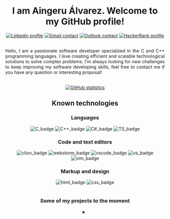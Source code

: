 <body>
    <h1 align="center">
        I am Aingeru Álvarez.
        Welcome to my GitHub profile!
    </h1>
    <div title="contact" align="center">
        <a href="https://www.linkedin.com/in/aingeru-alvarez/"><img alt="Linkedin profile" src="https://img.shields.io/badge/LinkedIn-0077B5?style=for-the-badge&logo=linkedin&logoColor=white"></a>
        <a href="mailto:aingeru.dev@gmail.com?subject:Mail from GitHub"><img alt="Gmail contact" src="https://img.shields.io/badge/Gmail-D14836?style=for-the-badge&logo=gmail&logoColor=white"></a>
        <a href="mailto:aingeru.alvarez@outlook.com?subject:Mail from GitHub"><img alt="Outlook contact" src="https://img.shields.io/badge/Microsoft_Outlook-0078D4?style=for-the-badge&logo=microsoft-outlook&logoColor=white"></a>
        <a href="https://www.hackerrank.com/aingeru_dev"><img alt="HackerRank profile" src="https://img.shields.io/badge/-Hackerrank-2EC866?style=for-the-badge&logo=HackerRank&logoColor=white"></a>
    </div>
    <br>
    <p align="justify">
        Hello, I am a passionate software developer specialized
        in the C and C++ programming languages. I love creating
        efficient and scalable technological solutions to solve
        complex problems. I'm always looking for new challenges
        to keep improving my software developing skills, feel free
        to contact me if you have any question or interesting proposal!
    </p>
    <br>
    <div title="statistics" align="center">
        <a href="https://github-readme-stats-git-masterrstaa-rickstaa.vercel.app/api?username=AingeruAlvarezSanchez"><img alt="GitHub statistics" src="https://github-readme-stats-git-masterrstaa-rickstaa.vercel.app/api?username=AingeruAlvarezSanchez&theme=tokyonight"></a>
    </div>
    <div title="Known_technologies" align="center">
        <h2 align="center">Known technologies</h2>
        <h3 align="center">Languages</h3>
        <img alt="C_badge" src="https://img.shields.io/badge/C-00599C?style=for-the-badge&logo=c&logoColor=white">
        <img alt="C++_badge" src="https://img.shields.io/badge/C++-00599C?style=for-the-badge&logo=c&logoColor=white">
        <img alt="C#_badge" src="https://img.shields.io/badge/C%23-239120?style=for-the-badge&logo=c-sharp&logoColor=white">
        <img alt="TS_badge" src="https://img.shields.io/badge/TypeScript-007ACC?style=for-the-badge&logo=typescript&logoColor=white">
        <h3 align="center">Code and text editors</h3>
        <img alt="clion_badge" src="https://img.shields.io/badge/CLion-000000?style=for-the-badge&logo=clion&logoColor=white">
        <img alt="webstorm_badge" src="https://img.shields.io/badge/WebStorm-000000?style=for-the-badge&logo=WebStorm&logoColor=white">
        <img alt="vscode_badge" src="https://img.shields.io/badge/VSCode-0078D4?style=for-the-badge&logo=visual%20studio%20code&logoColor=white">
        <img alt="vs_badge" src="https://img.shields.io/badge/Visual_Studio-5C2D91?style=for-the-badge&logo=visual%20studio&logoColor=white">
        <img alt="vim_badge" src="https://img.shields.io/badge/VIM-%2311AB00.svg?&style=for-the-badge&logo=vim&logoColor=whit">
        <h3 align="center">Markup and design</h3>
        <img alt="html_badge" src="https://img.shields.io/badge/HTML5-E34F26?style=for-the-badge&logo=html5&logoColor=white">
        <img alt="css_badge" src="https://img.shields.io/badge/CSS3-1572B6?style=for-the-badge&logo=css3&logoColor=white">
    </div>
    <br>
    <div title="Remarkable projects" align="center">
        <h3>Some of my projects to the moment</h3>
        <details>
            <summary></summary>
            <table>
                <thead>
                    <tr>
                        <th>Project name</th>
                        <th>Language / Technology</th>
                        <th>Brief description</th>
                    </tr>
                </thead>
                <tbody>
                    <tr>
                        <td align="center"><a href="https://github.com/AingeruAlvarezSanchez/cub3d">Cub3d</a></td>
                        <td align="center">C / Makefile</td>
                        <td>A minimalistic game using basic computer graphics and ray-casting.</td>
                    </tr>
                    <tr>
                        <td align="center"><a href="https://github.com/AingeruAlvarezSanchez/inception">Inception</a></td>
                        <td align="center">Docker / nginx / wordpress / mariadb</td>
                        <td>A web page created on WordPress using a microservices architecture.</td>
                    </tr>
                    <tr>
                        <td align="center"><a href="https://github.com/AingeruAlvarezSanchez/ft_containers">ft_containers</a></td>
                        <td align="center">C++ / Makefile</td>
                        <td>A recreation of some of the original containers featured on the STL, with concepts such as templates and SFINAE.</td>
                    </tr>
                    <tr>
                        <td align="center"><a href="https://github.com/AingeruAlvarezSanchez/minishell">Minishell</a></td>
                        <td align="center">C / Makefile</td>
                        <td>First approach to creating a minimalistic shell, capable of managing multiple commands and instructions.</td>
                    </tr>
                    <tr>
                        <td align="center"><a href="https://github.com/AingeruAlvarezSanchez/philo">philosophers</a></td>
                        <td align="center">C / Makefile</td>
                        <td>Multi-thread managing program representing the problem of the dining philosophers.</td>
                    </tr>
                    <tr>
                        <td align="center"><a href="https://github.com/AingeruAlvarezSanchez/cpp_module">cpp_module</a></td>
                        <td align="center">C++ / Makefile</td>
                        <td>My first approach to C++, a collection of small exercises in which I learned the bases of the language.</td>
                    </tr>
                </tbody>
            </table>
        </details>
    </div>
</body>
